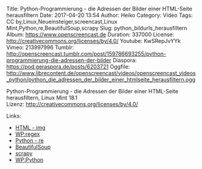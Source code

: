 Title: Python-Programmierung - die Adressen der Bilder einer HTML-Seite herausfiltern
Date: 2017-04-20 13:54
Author: Heiko
Category: Video
Tags: CC by,Linux,Neueinsteiger,screencast,Linux Mint,Python,re,BeautifulSoup,scrapy
Slug: python_bildurls_herausfiltern
Album: https://www.openscreencast.de
Duration: 337000
License: http://creativecommons.org/licenses/by/4.0/
Youtube: KwSRepJvYYk
Vimeo: 213997996
Tumblr: http://openscreencast.tumblr.com/post/159786693255/python-programmierung-die-adressen-der-bilder
Diaspora: https://pod.geraspora.de/posts/6203721
Oggfile: http://www.librecontent.de/openscreencast/videos/openscreencast_videos_python/python_die_adressen_der_bilder_einer_htmlseite_herausfiltern.ogg

Python-Programmierung - die Adressen der Bilder einer HTML-Seite
herausfiltern, Linux Mint 18.1  
Lizenz: <http://creativecommons.org/licenses/by/4.0/>

Links:

  * [HTML - img](https://wiki.selfhtml.org/wiki/HTML/Multimedia_und_Grafiken/Grafiken "Link zu selfhtml.org")
  * [WP:regex](https://de.wikipedia.org/wiki/Regul%C3%A4rer_Ausdruck "Link zu wikipedia.org")
  * [Python - re](https://docs.python.org/3/library/re.html "Link zu python.org")
  * [BeautifulSoup](https://www.crummy.com/software/BeautifulSoup/ "Link zu crummy.com")
  * [scrapy](https://scrapy.org/ "Link zu scrapy.org")
  * [WP:Python](http://de.wikipedia.org/wiki/Python_%28Programmiersprache%29 "Link zu de.wikipedia.org")

